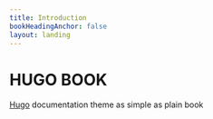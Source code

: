 ```yaml
---
title: Introduction
bookHeadingAnchor: false
layout: landing
---
```


<div class="book-hero">

# HUGO BOOK
[Hugo](https://gohugo.io) documentation theme as simple as plain book
